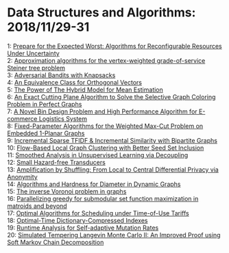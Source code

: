 # Data Structures and Algorithms: 2018/11/29-31  
1: [Prepare for the Expected Worst: Algorithms for Reconfigurable Resources  Under Uncertainty](https://doi.org/10.48550/arXiv.1811.11635)  
2: [Approximation algorithms for the vertex-weighted grade-of-service  Steiner tree problem](https://doi.org/10.48550/arXiv.1811.11700)  
3: [Adversarial Bandits with Knapsacks](https://doi.org/10.48550/arXiv.1811.11881)  
4: [An Equivalence Class for Orthogonal Vectors](https://doi.org/10.48550/arXiv.1811.12017)  
5: [The Power of The Hybrid Model for Mean Estimation](https://doi.org/10.48550/arXiv.1811.12040)  
6: [An Exact Cutting Plane Algorithm to Solve the Selective Graph Coloring  Problem in Perfect Graphs](https://doi.org/10.48550/arXiv.1811.12094)  
7: [A Novel Bin Design Problem and High Performance Algorithm for E-commerce  Logistics System](https://doi.org/10.48550/arXiv.1812.02565)  
8: [Fixed-Parameter Algorithms for the Weighted Max-Cut Problem on Embedded  1-Planar Graphs](https://doi.org/10.48550/arXiv.1812.03074)  
9: [Incremental Sparse TFIDF & Incremental Similarity with Bipartite Graphs](https://doi.org/10.48550/arXiv.1811.11746)  
10: [Flow-Based Local Graph Clustering with Better Seed Set Inclusion](https://doi.org/10.48550/arXiv.1811.12280)  
11: [Smoothed Analysis in Unsupervised Learning via Decoupling](https://doi.org/10.48550/arXiv.1811.12361)  
12: [Small Hazard-free Transducers](https://doi.org/10.48550/arXiv.1811.12369)  
13: [Amplification by Shuffling: From Local to Central Differential Privacy  via Anonymity](https://doi.org/10.48550/arXiv.1811.12469)  
14: [Algorithms and Hardness for Diameter in Dynamic Graphs](https://doi.org/10.48550/arXiv.1811.12527)  
15: [The inverse Voronoi problem in graphs](https://doi.org/10.48550/arXiv.1811.12547)  
16: [Parallelizing greedy for submodular set function maximization in  matroids and beyond](https://doi.org/10.48550/arXiv.1811.12568)  
17: [Optimal Algorithms for Scheduling under Time-of-Use Tariffs](https://doi.org/10.48550/arXiv.1811.12657)  
18: [Optimal-Time Dictionary-Compressed Indexes](https://doi.org/10.48550/arXiv.1811.12779)  
19: [Runtime Analysis for Self-adaptive Mutation Rates](https://doi.org/10.48550/arXiv.1811.12824)  
20: [Simulated Tempering Langevin Monte Carlo II: An Improved Proof using  Soft Markov Chain Decomposition](https://doi.org/10.48550/arXiv.1812.00793)  